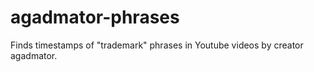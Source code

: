# agadmator-phrases
Finds timestamps of "trademark" phrases in Youtube videos by creator agadmator.
